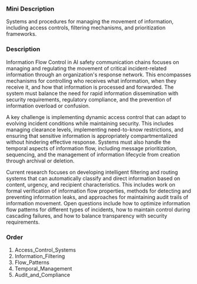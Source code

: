 ### Mini Description

Systems and procedures for managing the movement of information, including access controls, filtering mechanisms, and prioritization frameworks.

### Description

Information Flow Control in AI safety communication chains focuses on managing and regulating the movement of critical incident-related information through an organization's response network. This encompasses mechanisms for controlling who receives what information, when they receive it, and how that information is processed and forwarded. The system must balance the need for rapid information dissemination with security requirements, regulatory compliance, and the prevention of information overload or confusion.

A key challenge is implementing dynamic access control that can adapt to evolving incident conditions while maintaining security. This includes managing clearance levels, implementing need-to-know restrictions, and ensuring that sensitive information is appropriately compartmentalized without hindering effective response. Systems must also handle the temporal aspects of information flow, including message prioritization, sequencing, and the management of information lifecycle from creation through archival or deletion.

Current research focuses on developing intelligent filtering and routing systems that can automatically classify and direct information based on content, urgency, and recipient characteristics. This includes work on formal verification of information flow properties, methods for detecting and preventing information leaks, and approaches for maintaining audit trails of information movement. Open questions include how to optimize information flow patterns for different types of incidents, how to maintain control during cascading failures, and how to balance transparency with security requirements.

### Order

1. Access_Control_Systems
2. Information_Filtering
3. Flow_Patterns
4. Temporal_Management
5. Audit_and_Compliance
